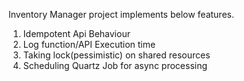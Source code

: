 Inventory Manager project implements below features.

1) Idempotent Api Behaviour
2) Log function/API Execution time
3) Taking lock(pessimistic) on shared resources
4) Scheduling Quartz Job for async processing
